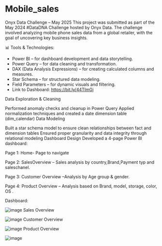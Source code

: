 # Mobile_sales
Onyx Data Challenge – May 2025
This project was submitted as part of the May 2024 #DataDNA Challenge hosted by Onyx Data. 
The challenge involved analyzing mobile phone sales data from a global retailer, with the goal of uncovering key business insights.

📊 Tools & Technologies:
 * Power BI – for dashboard development and data storytelling.
 * Power Query – for data cleaning and transformation.
 * DAX (Data Analysis Expressions) – for creating calculated columns and measures.
 * Star Schema – for structured data modeling.
 * Field Parameters – for dynamic visuals and filtering.
 * Link to Dashboard:
   https://bit.ly/44TImGj


Data Exploration & Cleaning

Performed anomaly checks and cleanup in Power Query
Applied normalization techniques and created a date dimension table (dim_calendar)
Data Modeling

Built a star schema model to ensure clean relationships between fact and dimension tables
Ensured proper granularity and data integrity through relational modeling
Dashboard Design
Developed a 4-page Power BI dashboard:

Page 1: Home- Page to navigate 

Page 2: SalesOverview – Sales analysis by country,Brand,Payment typ and saleschanel.

Page 3: Customer Overview –Analysis by Age group & gender.

Page 4: Product Overview – Analysis based on Brand, model, storage, color, OS .


Dashboard:

![image](https://github.com/user-attachments/assets/25b801ae-8024-4db6-a79a-c56459948357)
Sales Overview

![image](https://github.com/user-attachments/assets/20992c4f-abcc-4944-b92a-d6006b20089b)
Customer Overview

![image](https://github.com/user-attachments/assets/9eec8057-de1a-4b5d-88ab-58ea67d351d7)
Product Overview

![image](https://github.com/user-attachments/assets/90dec7bf-8b14-4d1e-9503-e6033a780fc4)


